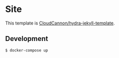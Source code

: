 # Site

This template is [CloudCannon/hydra-jekyll-template](https://github.com/CloudCannon/hydra-jekyll-template).

## Development

```sh
$ docker-compose up
```
